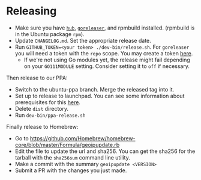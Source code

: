 # Releasing

* Make sure you have [`hub`](https://github.com/github/hub),
  [`goreleaser`](https://goreleaser.com/), and rpmbuild installed.
  (rpmbuild is in the Ubuntu package `rpm`).
* Update `CHANGELOG.md`. Set the appropriate release date.
* Run `GITHUB_TOKEN=<your token> ./dev-bin/release.sh`. For `goreleaser` you
  will need a token with the `repo` scope. You may create a token
  [here](https://github.com/settings/tokens/new).
  * If we're not using Go modules yet, the release might fail depending on
    your `GO111MODULE` setting. Consider setting it to `off` if necessary.

Then release to our PPA:

* Switch to the ubuntu-ppa branch. Merge the released tag into it.
* Set up to release to launchpad. You can see some information about
  prerequisites for this
  [here](https://github.com/maxmind/libmaxminddb/blob/master/README.dev.md).
* Delete `dist` directory.
* Run `dev-bin/ppa-release.sh`

Finally release to Homebrew:

* Go to https://github.com/Homebrew/homebrew-core/blob/master/Formula/geoipupdate.rb
* Edit the file to update the url and sha256. You can get the sha256 for the
  tarball with the `sha256sum` command line utility.
* Make a commit with the summary `geoipupdate <VERSION>`
* Submit a PR with the changes you just made.
